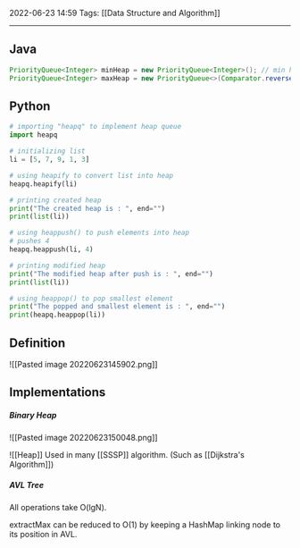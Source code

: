 2022-06-23 14:59
Tags: [[Data Structure and Algorithm]]
- - - - - - - - - - - - - - - - - - - - - - - - - - - - -   
## Java
```Java
PriorityQueue<Integer> minHeap = new PriorityQueue<Integer>(); // min heap
PriorityQueue<Integer> maxHeap = new PriorityQueue<>(Comparator.reverseOrder()); // max heap
```

## Python
```python
# importing "heapq" to implement heap queue
import heapq

# initializing list
li = [5, 7, 9, 1, 3]

# using heapify to convert list into heap
heapq.heapify(li)

# printing created heap
print("The created heap is : ", end="")
print(list(li))

# using heappush() to push elements into heap
# pushes 4
heapq.heappush(li, 4)

# printing modified heap
print("The modified heap after push is : ", end="")
print(list(li))

# using heappop() to pop smallest element
print("The popped and smallest element is : ", end="")
print(heapq.heappop(li))
```

## Definition

![[Pasted image 20220623145902.png]]

## Implementations
##### Binary Heap 
![[Pasted image 20220623150048.png]]

![[Heap]]
Used in many [[SSSP]] algorithm. (Such as [[Dijkstra's Algorithm]])

##### AVL Tree
All operations take O(lgN).

extractMax can be reduced to O(1) by keeping a HashMap linking node to its position in AVL.